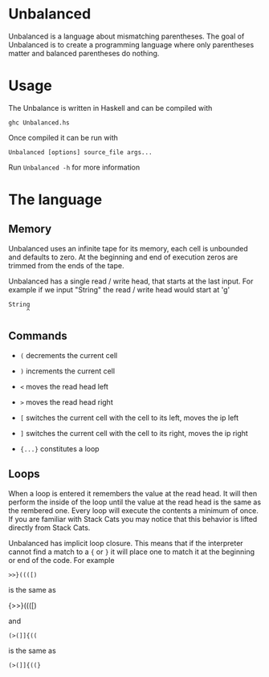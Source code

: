 # Unbalanced

Unbalanced is a language about mismatching parentheses.  The goal of Unbalanced is to create a programming language where only parentheses matter and balanced parentheses do nothing.

# Usage

The Unbalance is written in Haskell and can be compiled with

    ghc Unbalanced.hs

Once compiled it can be run with

    Unbalanced [options] source_file args...

Run `Unbalanced -h` for more information

# The language

## Memory

Unbalanced uses an infinite tape for its memory,  each cell is unbounded and defaults to zero.  At the beginning and end of execution zeros are trimmed from the ends of the tape.

Unbalanced has a single read / write head, that starts at the last input.  For example if we input "String" the read / write head would start at 'g'

    String
         ^

## Commands

 - `(` decrements the current cell

 - `)` increments the current cell

 - `<` moves the read head left

 - `>` moves the read head right

 - `[` switches the current cell with the cell to its left, moves the ip left 

 - `]` switches the current cell with the cell to its right, moves the ip right

 - `{...}` constitutes a loop

## Loops

When a loop is entered it remembers the value at the read head.  It will then perform the inside of the loop until the value at the read head is the same as the rembered one.
Every loop will execute the contents a minimum of once.  If you are familiar with Stack Cats you may notice that this behavior is lifted directly from Stack Cats.

Unbalanced has implicit loop closure.  This means that if the interpreter cannot find a match to a `{` or `}` it will place one to match it at the beginning or end of the code.
For example

    >>}((([)

is the same as 

   {>>}((([)

and 

    (>(]]{((

is the same as 

    (>(]]{((}
